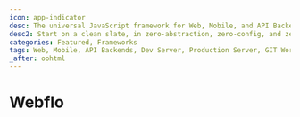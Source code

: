 ```yaml
---
icon: app-indicator
desc: The universal JavaScript framework for Web, Mobile, and API Backends. One tool for every step of the way - from development, to deployment, to continous delivery.
desc2: Start on a clean slate, in zero-abstraction, zero-config, and zero-dependency. Develop and deploy anything from a simple <code>'Hello World!'</code> to rich web and mobile experiences.
categories: Featured, Frameworks
tags: Web, Mobile, API Backends, Dev Server, Production Server, GIT Workflow
_after: oohtml
---
```

# Webflo
